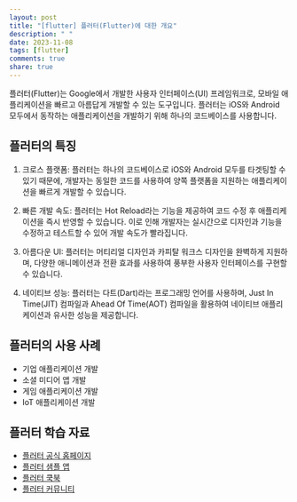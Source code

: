 ```yaml
---
layout: post
title: "[flutter] 플러터(Flutter)에 대한 개요"
description: " "
date: 2023-11-08
tags: [flutter]
comments: true
share: true
---
```


플러터(Flutter)는 Google에서 개발한 사용자 인터페이스(UI) 프레임워크로, 모바일 애플리케이션을 빠르고 아름답게 개발할 수 있는 도구입니다. 플러터는 iOS와 Android 모두에서 동작하는 애플리케이션을 개발하기 위해 하나의 코드베이스를 사용합니다.

## 플러터의 특징

1. 크로스 플랫폼: 플러터는 하나의 코드베이스로 iOS와 Android 모두를 타겟팅할 수 있기 때문에, 개발자는 동일한 코드를 사용하여 양쪽 플랫폼을 지원하는 애플리케이션을 빠르게 개발할 수 있습니다.

2. 빠른 개발 속도: 플러터는 Hot Reload라는 기능을 제공하여 코드 수정 후 애플리케이션을 즉시 반영할 수 있습니다. 이로 인해 개발자는 실시간으로 디자인과 기능을 수정하고 테스트할 수 있어 개발 속도가 빨라집니다.

3. 아름다운 UI: 플러터는 머티리얼 디자인과 카피탈 워크스 디자인을 완벽하게 지원하며, 다양한 애니메이션과 전환 효과를 사용하여 풍부한 사용자 인터페이스를 구현할 수 있습니다.

4. 네이티브 성능: 플러터는 다트(Dart)라는 프로그래밍 언어를 사용하며, Just In Time(JIT) 컴파일과 Ahead Of Time(AOT) 컴파일을 활용하여 네이티브 애플리케이션과 유사한 성능을 제공합니다.

## 플러터의 사용 사례

- 기업 애플리케이션 개발
- 소셜 미디어 앱 개발
- 게임 애플리케이션 개발
- IoT 애플리케이션 개발

## 플러터 학습 자료

- [플러터 공식 홈페이지](https://flutter.dev)
- [플러터 샘플 앱](https://github.com/flutter/samples)
- [플러터 쿡북](https://flutter.dev/docs/cookbook)
- [플러터 커뮤니티](https://flutter.dev/community)